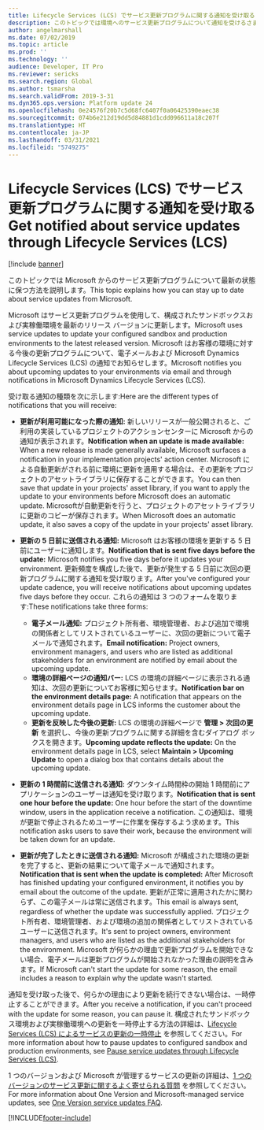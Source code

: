 ```yaml
---
title: Lifecycle Services (LCS) でサービス更新プログラムに関する通知を受け取る
description: このトピックでは環境へのサービス更新プログラムについて通知を受けるさまざまな方法について説明します。
author: angelmarshall
ms.date: 07/02/2019
ms.topic: article
ms.prod: ''
ms.technology: ''
audience: Developer, IT Pro
ms.reviewer: sericks
ms.search.region: Global
ms.author: tsmarsha
ms.search.validFrom: 2019-3-31
ms.dyn365.ops.version: Platform update 24
ms.openlocfilehash: 0e24576f20b7c5d68fc6407f0a06425390eaec38
ms.sourcegitcommit: 074b6e212d19dd5d84881d1cdd096611a18c207f
ms.translationtype: HT
ms.contentlocale: ja-JP
ms.lasthandoff: 03/31/2021
ms.locfileid: "5749275"
---
```

# <a name="get-notified-about-service-updates-through-lifecycle-services-lcs"></a><span data-ttu-id="3e8e5-103">Lifecycle Services (LCS) でサービス更新プログラムに関する通知を受け取る</span><span class="sxs-lookup"><span data-stu-id="3e8e5-103">Get notified about service updates through Lifecycle Services (LCS)</span></span>

[!include [banner](../includes/banner.md)]

<span data-ttu-id="3e8e5-104">このトピックでは Microsoft からのサービス更新プログラムについて最新の状態に保つ方法を説明します。</span><span class="sxs-lookup"><span data-stu-id="3e8e5-104">This topic explains how you can stay up to date about service updates from Microsoft.</span></span>

<span data-ttu-id="3e8e5-105">Microsoft はサービス更新プログラムを使用して、構成されたサンドボックスおよび実稼働環境を最新のリリース バージョンに更新します。</span><span class="sxs-lookup"><span data-stu-id="3e8e5-105">Microsoft uses service updates to update your configured sandbox and production environments to the latest released version.</span></span> <span data-ttu-id="3e8e5-106">Microsoft はお客様の環境に対する今後の更新プログラムについて、電子メールおよび Microsoft Dynamics Lifecycle Services (LCS) の通知でお知らせします。</span><span class="sxs-lookup"><span data-stu-id="3e8e5-106">Microsoft notifies you about upcoming updates to your environments via email and through notifications in Microsoft Dynamics Lifecycle Services (LCS).</span></span>

<span data-ttu-id="3e8e5-107">受け取る通知の種類を次に示します:</span><span class="sxs-lookup"><span data-stu-id="3e8e5-107">Here are the different types of notifications that you will receive:</span></span>

- <span data-ttu-id="3e8e5-108">**更新が利用可能になった際の通知:** 新しいリリースが一般公開されると、ご利用の実装しているプロジェクトのアクションセンターに Microsoft からの通知が表示されます。</span><span class="sxs-lookup"><span data-stu-id="3e8e5-108">**Notification when an update is made available:** When a new release is made generally available, Microsoft surfaces a notification in your implementation projects' action center.</span></span> <span data-ttu-id="3e8e5-109">Microsoft による自動更新がされる前に環境に更新を適用する場合は、その更新をプロジェクトのアセットライブラリに保存することができます。</span><span class="sxs-lookup"><span data-stu-id="3e8e5-109">You can then save that update in your projects' asset library, if you want to apply the update to your environments before Microsoft does an automatic update.</span></span> <span data-ttu-id="3e8e5-110">Microsoftが自動更新を行うと、プロジェクトのアセットライブラリに更新のコピーが保存されます。</span><span class="sxs-lookup"><span data-stu-id="3e8e5-110">When Microsoft does an automatic update, it also saves a copy of the update in your projects' asset library.</span></span> 
- <span data-ttu-id="3e8e5-111">**更新の 5 日前に送信される通知:** Microsoft はお客様の環境を更新する 5 日前にユーザーに通知します。</span><span class="sxs-lookup"><span data-stu-id="3e8e5-111">**Notification that is sent five days before the update:** Microsoft notifies you five days before it updates your environment.</span></span> <span data-ttu-id="3e8e5-112">更新頻度を構成した後で、更新が発生する 5 日前に次回の更新プログラムに関する通知を受け取ります。</span><span class="sxs-lookup"><span data-stu-id="3e8e5-112">After you've configured your update cadence, you will receive notifications about upcoming updates five days before they occur.</span></span> <span data-ttu-id="3e8e5-113">これらの通知は 3 つのフォームを取ります:</span><span class="sxs-lookup"><span data-stu-id="3e8e5-113">These notifications take three forms:</span></span>

    - <span data-ttu-id="3e8e5-114">**電子メール通知:** プロジェクト所有者、環境管理者、および追加で環境の関係者としてリストされているユーザーに、次回の更新について電子メールで通知されます。</span><span class="sxs-lookup"><span data-stu-id="3e8e5-114">**Email notification:** Project owners, environment managers, and users who are listed as additional stakeholders for an environment are notified by email about the upcoming update.</span></span>
    - <span data-ttu-id="3e8e5-115">**環境の詳細ページの通知バー:** LCS の環境の詳細ページに表示される通知は、次回の更新についてお客様に知らせます。</span><span class="sxs-lookup"><span data-stu-id="3e8e5-115">**Notification bar on the environment details page:** A notification that appears on the environment details page in LCS informs the customer about the upcoming update.</span></span>
    - <span data-ttu-id="3e8e5-116">**更新を反映した今後の更新:** LCS の環境の詳細ページで **管理 &gt; 次回の更新** を選択し、今後の更新プログラムに関する詳細を含むダイアログ ボックスを開きます。</span><span class="sxs-lookup"><span data-stu-id="3e8e5-116">**Upcoming update reflects the update:** On the environment details page in LCS, select **Maintain &gt; Upcoming Update** to open a dialog box that contains details about the upcoming update.</span></span>

- <span data-ttu-id="3e8e5-117">**更新の 1 時間前に送信される通知:** ダウンタイム時間枠の開始 1 時間前にアプリケーションのユーザーは通知を受け取ります。</span><span class="sxs-lookup"><span data-stu-id="3e8e5-117">**Notification that is sent one hour before the update:** One hour before the start of the downtime window, users in the application receive a notification.</span></span> <span data-ttu-id="3e8e5-118">この通知は、環境が更新で停止されるためユーザーに作業を保存するよう求めます。</span><span class="sxs-lookup"><span data-stu-id="3e8e5-118">This notification asks users to save their work, because the environment will be taken down for an update.</span></span>
- <span data-ttu-id="3e8e5-119">**更新が完了したときに送信される通知:** Microsoft が構成された環境の更新を完了すると、更新の結果について電子メールで通知されます。</span><span class="sxs-lookup"><span data-stu-id="3e8e5-119">**Notification that is sent when the update is completed:** After Microsoft has finished updating your configured environment, it notifies you by email about the outcome of the update.</span></span> <span data-ttu-id="3e8e5-120">更新が正常に適用されたかに関わらず、この電子メールは常に送信されます。</span><span class="sxs-lookup"><span data-stu-id="3e8e5-120">This email is always sent, regardless of whether the update was successfully applied.</span></span> <span data-ttu-id="3e8e5-121">プロジェクト所有者、環境管理者、および環境の追加の関係者としてリストされているユーザーに送信されます。</span><span class="sxs-lookup"><span data-stu-id="3e8e5-121">It's sent to project owners, environment managers, and users who are listed as the additional stakeholders for the environment.</span></span> <span data-ttu-id="3e8e5-122">Microsoft が何らかの理由で更新プログラムを開始できない場合、電子メールは更新プログラムが開始されなかった理由の説明を含みます。</span><span class="sxs-lookup"><span data-stu-id="3e8e5-122">If Microsoft can't start the update for some reason, the email includes a reason to explain why the update wasn't started.</span></span>

<span data-ttu-id="3e8e5-123">通知を受け取った後で、何らかの理由により更新を続行できない場合は、一時停止することができます。</span><span class="sxs-lookup"><span data-stu-id="3e8e5-123">After you receive a notification, if you can't proceed with the update for some reason, you can pause it.</span></span> <span data-ttu-id="3e8e5-124">構成されたサンドボックス環境および実稼働環境への更新を一時停止する方法の詳細は、[Lifecycle Services (LCS) によるサービスの更新の一時停止](pause-service-updates.md) を参照してください。</span><span class="sxs-lookup"><span data-stu-id="3e8e5-124">For more information about how to pause updates to configured sandbox and production environments, see [Pause service updates through Lifecycle Services (LCS)](pause-service-updates.md).</span></span>

<span data-ttu-id="3e8e5-125">1 つのバージョンおよび Microsoft が管理するサービスの更新の詳細は、[1 つのバージョンのサービス更新に関するよく寄せられる質問](../../fin-ops/get-started/one-version.md) を参照してください。</span><span class="sxs-lookup"><span data-stu-id="3e8e5-125">For more information about One Version and Microsoft-managed service updates, see [One Version service updates FAQ](../../fin-ops/get-started/one-version.md).</span></span>


[!INCLUDE[footer-include](../../../includes/footer-banner.md)]